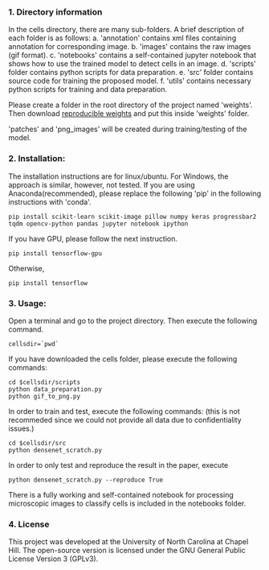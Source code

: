 ### 1. Directory information
In the cells directory, there are many sub-folders. A brief description of each folder is as follows:
	a. 'annotation' contains xml files containing annotation for corresponding image.
	b. 'images' contains the raw images (gif format).
	c. 'notebooks' contains a self-contained jupyter notebook that shows how to use the trained model to detect cells in an image.
	d. 'scripts' folder contains python scripts for data preparation.
	e. 'src' folder contains source code for training the proposed model.
	f. 'utils' contains necessary python scripts for training and data preparation.

Please create a folder in the root directory of the project named 'weights'. Then download <a href='https://drive.google.com/file/d/1h9-Xo12b2QoTaGlGdAP6tFyhj1ckLrKH/view?usp=sharing'>reproducible weights</a> and put this inside 'weights' folder.

'patches' and 'png_images' will be created during training/testing of the model.


### 2. Installation:

The installation instructions are for linux/ubuntu. For Windows, the approach is similar, however, not tested. If you are using Anaconda(recommended), please replace the following 'pip' in the following instructions with 'conda'. 

	pip install scikit-learn scikit-image pillow numpy keras progressbar2 tqdm opencv-python pandas jupyter notebook ipython

If you have GPU, please follow the next instruction.
	
	pip install tensorflow-gpu

Otherwise,
	
	pip install tensorflow



### 3. Usage:
	
Open a terminal and go to the project directory. Then execute the following command.

	cellsdir=`pwd`

If you have downloaded the cells folder, please execute the following commands:

	cd $cellsdir/scripts
	python data_preparation.py
	python gif_to_png.py

In order to train and test, execute the following commands: (this is not recommeded since we could not provide all data due to confidentiality issues.)

	cd $cellsdir/src
	python densenet_scratch.py


In order to only test and reproduce the result in the paper, execute

	python densenet_scratch.py --reproduce True


There is a fully working and self-contained notebook for processing microscopic images to classify cells is included in the notebooks folder.

### 4. License

This project was developed at the University of North Carolina at Chapel Hill.
The open-source version is licensed under the GNU General Public License
Version 3 (GPLv3).
